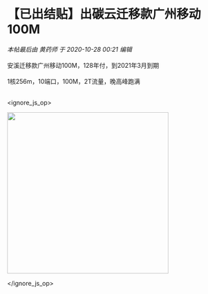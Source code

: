 # 【已出结贴】出碳云迁移款广州移动100M


<i class="pstatus"> 本帖最后由 黄药师 于 2020-10-28 00:21 编辑 </i><br />
<br />
安溪迁移款广州移动100M，128年付，到2021年3月到期<br />
<br />
1核256m，10端口，100M，2T流量，晚高峰跑满<br />
<br />

<ignore_js_op>

<img id="aimg_140803" aid="140803" src="static/image/common/none.gif" zoomfile="forum.php?mod=attachment&aid=MTQwODAzfDJjOTJiN2I2fDE2MDk2MjU1MDB8NDczNDR8NzU5MjA1&noupdate=yes&nothumb=yes" file="forum.php?mod=attachment&aid=MTQwODAzfDJjOTJiN2I2fDE2MDk2MjU1MDB8NDczNDR8NzU5MjA1&noupdate=yes" class="zoom" onclick="zoom(this, this.src, 0, 0, 0)" width="373" id="aimg_140803" inpost="1" onmouseover="showMenu({'ctrlid':this.id,'pos':'12'})" />

<div class="tip tip_4 aimg_tip" id="aimg_140803_menu" style="position: absolute; display: none" disautofocus="true">
<div class="xs0">
<p><strong>Screen Shot 2020-10-26 at 23.12.09.png</strong> <em class="xg1">(48.2 KB, 下载次数: 0)</em></p>
<p>
<a href="forum.php?mod=attachment&amp;aid=MTQwODAzfDJjOTJiN2I2fDE2MDk2MjU1MDB8NDczNDR8NzU5MjA1&amp;nothumb=yes" target="_blank">下载附件</a>

</p>

<p class="xg1 y">2020-10-27 23:41 上传</p>

</div>
<div class="tip_horn"></div>
</div>

</ignore_js_op>
<img id="aimg_NLo27" onclick="zoom(this, this.src, 0, 0, 0)" class="zoom" src="https://cdn.jsdelivr.net/gh/hishis/forum-master/public/images/patch.gif" onmouseover="img_onmouseoverfunc(this)" onload="thumbImg(this)" border="0" alt="" />
